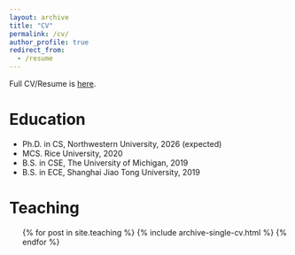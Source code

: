 ```yaml
---
layout: archive
title: "CV"
permalink: /cv/
author_profile: true
redirect_from:
  - /resume
---
```


<!-- {% include base_path %} -->
Full CV/Resume is [here](https://yzanhua.github.io/files/Resume_Zanhua_Huang.pdf).

Education
======
* Ph.D. in CS, Northwestern University, 2026 (expected)
* MCS.  Rice University, 2020
* B.S.  in CSE, The University of Michigan, 2019
* B.S.  in ECE, Shanghai Jiao Tong University, 2019



<!-- Work experience
======
* Summer 2015: Research Assistant
  * Github University
  * Duties included: Tagging issues
  * Supervisor: Professor Git

* Fall 2015: Research Assistant
  * Github University
  * Duties included: Merging pull requests
  * Supervisor: Professor Hub -->
  
<!-- Skills
======
* Skill 1
* Skill 2
  * Sub-skill 2.1
  * Sub-skill 2.2
  * Sub-skill 2.3
* Skill 3

Publications
======
  <ul>{% for post in site.publications %}
    {% include archive-single-cv.html %}
  {% endfor %}</ul>
  
Talks
======
  <ul>{% for post in site.talks %}
    {% include archive-single-talk-cv.html %}
  {% endfor %}</ul> -->
  
Teaching
======
  <ul>{% for post in site.teaching %}
    {% include archive-single-cv.html %}
  {% endfor %}</ul>
  
<!-- Service and leadership
======
* Currently signed in to 43 different slack teams -->

